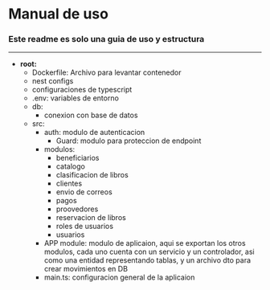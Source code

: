 # Manual de uso
### Este readme es solo una guia de uso y estructura

---

- **root:**
  - Dockerfile: Archivo para levantar contenedor
  -  nest configs
  - configuraciones de typescript
  - .env: variables de entorno
  - db: 
    - conexion con base de datos
  - src: 
    - auth: modulo de autenticacion
      - Guard: modulo para proteccion de endpoint
    - modulos:
      - beneficiarios
      - catalogo
      - clasificacion de libros
      - clientes
      - envio de correos
      - pagos
      - proovedores
      - reservacion de libros
      - roles de usuarios
      - usuarios
    - APP module: modulo de aplicaion, aqui se exportan los otros modulos, cada uno cuenta con un servicio y un controlador, asi como una entidad representando tablas, y un archivo dto para crear movimientos en DB
    - main.ts: configuracion general de la aplicaion